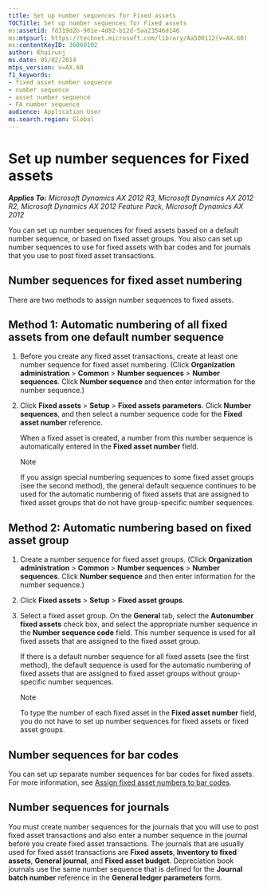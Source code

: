 ```yaml
---
title: Set up number sequences for Fixed assets
TOCTitle: Set up number sequences for Fixed assets
ms:assetid: fd319d2b-901e-4d82-b12d-5aa23546d146
ms:mtpsurl: https://technet.microsoft.com/library/Aa500112(v=AX.60)
ms:contentKeyID: 36060102
author: Khairunj
ms.date: 05/02/2014
mtps_version: v=AX.60
f1_keywords:
- fixed asset number sequence
- number sequence
- asset number sequence
- FA number sequence
audience: Application User
ms.search.region: Global
---
```


# Set up number sequences for Fixed assets 


_**Applies To:** Microsoft Dynamics AX 2012 R3, Microsoft Dynamics AX 2012 R2, Microsoft Dynamics AX 2012 Feature Pack, Microsoft Dynamics AX 2012_

You can set up number sequences for fixed assets based on a default number sequence, or based on fixed asset groups. You also can set up number sequences to use for fixed assets with bar codes and for journals that you use to post fixed asset transactions.

## Number sequences for fixed asset numbering

There are two methods to assign number sequences to fixed assets.

## Method 1: Automatic numbering of all fixed assets from one default number sequence

1.  Before you create any fixed asset transactions, create at least one number sequence for fixed asset numbering. (Click **Organization administration** \> **Common** \> **Number sequences** \> **Number sequences**. Click **Number sequence** and then enter information for the number sequence.)

2.  Click **Fixed assets** \> **Setup** \> **Fixed assets parameters**. Click **Number sequences**, and then select a number sequence code for the **Fixed asset number** reference.
    
    When a fixed asset is created, a number from this number sequence is automatically entered in the **Fixed asset number** field.
    

    > [!NOTE]
    > <P>If you assign special numbering sequences to some fixed asset groups (see the second method), the general default sequence continues to be used for the automatic numbering of fixed assets that are assigned to fixed asset groups that do not have group-specific number sequences.</P>



## Method 2: Automatic numbering based on fixed asset group

1.  Create a number sequence for fixed asset groups. (Click **Organization administration** \> **Common** \> **Number sequences** \> **Number sequences**. Click **Number sequence** and then enter information for the number sequence.)

2.  Click **Fixed assets** \> **Setup** \> **Fixed asset groups**.

3.  Select a fixed asset group. On the **General** tab, select the **Autonumber fixed assets** check box, and select the appropriate number sequence in the **Number sequence code** field. This number sequence is used for all fixed assets that are assigned to the fixed asset group.
    
    If there is a default number sequence for all fixed assets (see the first method), the default sequence is used for the automatic numbering of fixed assets that are assigned to fixed asset groups without group-specific number sequences.
    

    > [!NOTE]
    > <P>To type the number of each fixed asset in the <STRONG>Fixed asset number</STRONG> field, you do not have to set up number sequences for fixed assets or fixed asset groups.</P>



## Number sequences for bar codes

You can set up separate number sequences for bar codes for fixed assets. For more information, see [Assign fixed asset numbers to bar codes](assign-fixed-asset-numbers-to-bar-codes.md).

## Number sequences for journals

You must create number sequences for the journals that you will use to post fixed asset transactions and also enter a number sequence in the journal before you create fixed asset transactions. The journals that are usually used for fixed asset transactions are **Fixed assets**, **Inventory to fixed assets**, **General journal**, and **Fixed asset budget**. Depreciation book journals use the same number sequence that is defined for the **Journal batch number** reference in the **General ledger parameters** form.

  


